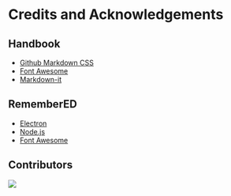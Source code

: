 # Credits and Acknowledgements

## Handbook

- [Github Markdown CSS](https://github.com/sindresorhus/github-markdown-css)
- [Font Awesome](https://fontawesome.com/)
- [Markdown-it](https://github.com/markdown-it/markdown-it)

## RememberED

- [Electron](https://www.electronjs.org/)
- [Node.js](https://nodejs.org/en/)
- [Font Awesome](https://fontawesome.com/)

## Contributors

<a href="https://github.com/LyubomirT/remembered/graphs/contributors">
  <img src="https://contrib.rocks/image?repo=LyubomirT/remembered" />
</a>